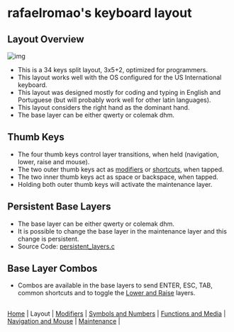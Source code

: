 # rafaelromao's keyboard layout

## Layout Overview
![img](https://i.imgur.com/hch1RRL.png)
- This is a 34 keys split layout, 3x5+2, optimized for programmers.
- This layout works well with the OS configured for the US International keyboard.
- This layout was designed mostly for coding and typing in English and Portuguese (but will probably work well for other latin languages).
- This layout considers the right hand as the dominant hand.
- The base layer can be either qwerty or colemak dhm.

## Thumb Keys
- The four thumb keys control layer transitions, when held (navigation, lower, raise and mouse).
- The two outer thumb keys act as [modifiers](modifiers.md) or [shortcuts](functions.md), when tapped.
- The two inner thumb keys act as space or backspace, when tapped.
- Holding both outer thumb keys will activate the maintenance layer.

## Persistent Base Layers
- The base layer can be either qwerty or colemak dhm.
- It is possible to change the base layer in the maintenance layer and this change is persistent.
- Source Code: [persistent_layers.c](../features/persistent_layers.c)

## Base Layer Combos
- Combos are available in the base layers to send ENTER, ESC, TAB, common shortcuts and to toggle the [Lower and Raise](symbols.md) layers.

##
[Home](../readme.md) | 
Layout |
[Modifiers](modifiers.md) |
[Symbols and Numbers](symbols.md) |
[Functions and Media](functions.md) | 
[Navigation and Mouse](navigation.md) |
[Maintenance](maintenance.md) |
